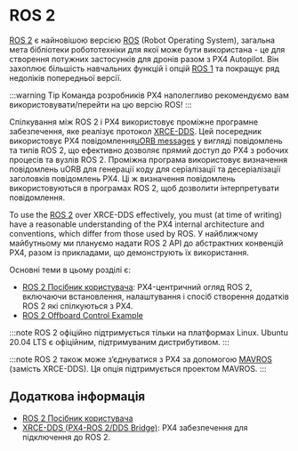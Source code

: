 # ROS 2

[ROS 2](https://index.ros.org/doc/ros2/) є найновішою версією [ROS](http://www.ros.org/) (Robot Operating System), загальна мета бібліотеки робототехніки для якої може бути використана - це для створення потужних застосунків для дронів разом з PX4 Autopilot. Він захоплює більшість навчальних функцій і опцій [ROS 1](../ros/ros1.md) та покращує ряд недоліків попередньої версії.

:::warning
Tip
Команда розробників PX4 наполегливо рекомендуємо вам використовувати/перейти на цю версію ROS!
:::

Спілкування між ROS 2 і PX4 використовує проміжне програмне забезпечення, яке реалізує протокол [XRCE-DDS](../middleware/uxrce_dds.md). Цей посередник використовує PX4 повідомлення[uORB messages](../msg_docs/README.md) у вигляді повідомлень та типів ROS 2, що ефективно дозволяє прямий доступ до PX4 з робочих процесів та вузлів ROS 2. Проміжна програма використовує визначення повідомлень uORB для генерації коду для серіалізації та десеріалізації заголовків повідомлень PX4. Ці ж визначення повідомлень використовуються в програмах ROS 2, щоб дозволити інтерпретувати повідомлення.

To use the [ROS 2](../ros/ros2_comm.md) over XRCE-DDS effectively, you must (at time of writing) have a reasonable understanding of the PX4 internal architecture and conventions, which differ from those used by ROS. У найближчому майбутньому ми плануємо надати ROS 2 API до абстрактних конвенцій PX4, разом із прикладами, що демонструють їх використання.

Основні теми в цьому розділі є:
- [ROS 2 Посібник користувача](../ros/ros2_comm.md): PX4-центричний огляд ROS 2, включаючи встановлення, налаштування і спосіб створення додатків ROS 2 які спілкуються з PX4.
- [ROS 2 Offboard Control Example](../ros/ros2_offboard_control.md)

:::note
ROS 2 офіційно підтримується тільки на платформах Linux.
Ubuntu 20.04 LTS є офіційним, підтримуваним дистрибутивом.
:::


:::note ROS
2 також може з’єднуватися з PX4 за допомогою [MAVROS](https://github.com/mavlink/mavros/tree/ros2/mavros) (замість XRCE-DDS). Ця опція підтримується проектом MAVROS.
:::


## Додаткова інформація

- [ROS 2 Посібник користувача](../ros/ros2_comm.md)
- [XRCE-DDS (PX4-ROS 2/DDS Bridge)](../middleware/uxrce_dds.md): PX4 забезпечення для підключення до ROS 2.

